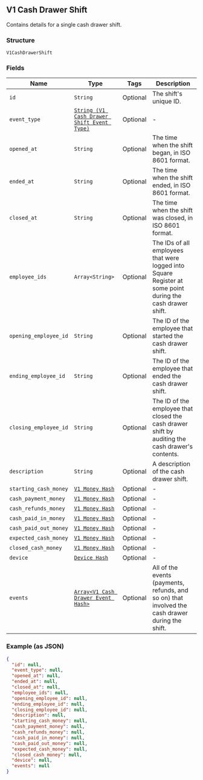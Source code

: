 ## V1 Cash Drawer Shift

Contains details for a single cash drawer shift.

### Structure

`V1CashDrawerShift`

### Fields

| Name | Type | Tags | Description |
|  --- | --- | --- | --- |
| `id` | `String` | Optional | The shift's unique ID. |
| `event_type` | [`String (V1 Cash Drawer Shift Event Type)`](/doc/models/v1-cash-drawer-shift-event-type.md) | Optional | - |
| `opened_at` | `String` | Optional | The time when the shift began, in ISO 8601 format. |
| `ended_at` | `String` | Optional | The time when the shift ended, in ISO 8601 format. |
| `closed_at` | `String` | Optional | The time when the shift was closed, in ISO 8601 format. |
| `employee_ids` | `Array<String>` | Optional | The IDs of all employees that were logged into Square Register at some point during the cash drawer shift. |
| `opening_employee_id` | `String` | Optional | The ID of the employee that started the cash drawer shift. |
| `ending_employee_id` | `String` | Optional | The ID of the employee that ended the cash drawer shift. |
| `closing_employee_id` | `String` | Optional | The ID of the employee that closed the cash drawer shift by auditing the cash drawer's contents. |
| `description` | `String` | Optional | A description of the cash drawer shift. |
| `starting_cash_money` | [`V1 Money Hash`](/doc/models/v1-money.md) | Optional | - |
| `cash_payment_money` | [`V1 Money Hash`](/doc/models/v1-money.md) | Optional | - |
| `cash_refunds_money` | [`V1 Money Hash`](/doc/models/v1-money.md) | Optional | - |
| `cash_paid_in_money` | [`V1 Money Hash`](/doc/models/v1-money.md) | Optional | - |
| `cash_paid_out_money` | [`V1 Money Hash`](/doc/models/v1-money.md) | Optional | - |
| `expected_cash_money` | [`V1 Money Hash`](/doc/models/v1-money.md) | Optional | - |
| `closed_cash_money` | [`V1 Money Hash`](/doc/models/v1-money.md) | Optional | - |
| `device` | [`Device Hash`](/doc/models/device.md) | Optional | - |
| `events` | [`Array<V1 Cash Drawer Event Hash>`](/doc/models/v1-cash-drawer-event.md) | Optional | All of the events (payments, refunds, and so on) that involved the cash drawer during the shift. |

### Example (as JSON)

```json
{
  "id": null,
  "event_type": null,
  "opened_at": null,
  "ended_at": null,
  "closed_at": null,
  "employee_ids": null,
  "opening_employee_id": null,
  "ending_employee_id": null,
  "closing_employee_id": null,
  "description": null,
  "starting_cash_money": null,
  "cash_payment_money": null,
  "cash_refunds_money": null,
  "cash_paid_in_money": null,
  "cash_paid_out_money": null,
  "expected_cash_money": null,
  "closed_cash_money": null,
  "device": null,
  "events": null
}
```

